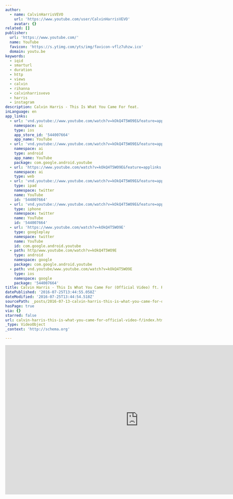 ```yaml
---
author:
  - name: CalvinHarrisVEVO
    url: 'https://www.youtube.com/user/CalvinHarrisVEVO'
    avatar: {}
related: []
publisher:
  url: 'https://www.youtube.com/'
  name: YouTube
  favicon: 'https://s.ytimg.com/yts/img/favicon-vflz7uhzw.ico'
  domain: youtu.be
keywords:
  - iqid
  - smarturl
  - duration
  - http
  - views
  - calvin
  - rihanna
  - calvinharrisvevo
  - harris
  - instagram
description: Calvin Harris - This Is What You Came For feat.
inLanguage: en
app_links:
  - url: 'vnd.youtube://www.youtube.com/watch?v=kOkQ4T5WO9E&feature=applinks'
    namespace: ai
    type: ios
    app_store_id: '544007664'
    app_name: YouTube
  - url: 'vnd.youtube://www.youtube.com/watch?v=kOkQ4T5WO9E&feature=applinks'
    namespace: ai
    type: android
    app_name: YouTube
    package: com.google.android.youtube
  - url: 'https://www.youtube.com/watch?v=kOkQ4T5WO9E&feature=applinks'
    namespace: ai
    type: web
  - url: 'vnd.youtube://www.youtube.com/watch?v=kOkQ4T5WO9E&feature=applinks'
    type: ipad
    namespace: twitter
    name: YouTube
    id: '544007664'
  - url: 'vnd.youtube://www.youtube.com/watch?v=kOkQ4T5WO9E&feature=applinks'
    type: iphone
    namespace: twitter
    name: YouTube
    id: '544007664'
  - url: 'https://www.youtube.com/watch?v=kOkQ4T5WO9E'
    type: googleplay
    namespace: twitter
    name: YouTube
    id: com.google.android.youtube
  - path: http/www.youtube.com/watch?v=kOkQ4T5WO9E
    type: android
    namespace: google
    package: com.google.android.youtube
  - path: vnd.youtube/www.youtube.com/watch?v=kOkQ4T5WO9E
    type: ios
    namespace: google
    package: '544007664'
title: Calvin Harris - This Is What You Came For (Official Video) ft. Rihanna
datePublished: '2016-07-25T13:44:55.058Z'
dateModified: '2016-07-25T13:44:54.518Z'
sourcePath: _posts/2016-07-13-calvin-harris-this-is-what-you-came-for-official-video-f.md
hasPage: true
via: {}
starred: false
url: calvin-harris-this-is-what-you-came-for-official-video-f/index.html
_type: VideoObject
_context: 'http://schema.org'

---
```

<iframe src="https://cdn.embedly.com/widgets/media.html?src=https%3A%2F%2Fwww.youtube.com%2Fembed%2FkOkQ4T5WO9E%3Ffeature%3Doembed&amp;url=http%3A%2F%2Fwww.youtube.com%2Fwatch%3Fv%3DkOkQ4T5WO9E&amp;image=https%3A%2F%2Fi.ytimg.com%2Fvi%2FkOkQ4T5WO9E%2Fhqdefault.jpg&amp;key=b7d04c9b404c499eba89ee7072e1c4f7&amp;type=text%2Fhtml&amp;schema=youtube" width="854" height="480" scrolling="no" frameborder="0" allowfullscreen="" style=""></iframe>